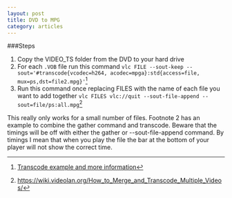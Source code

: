 ```yaml
---
layout: post
title: DVD to MPG
category: articles
---
```


###Steps
1. Copy the VIDEO_TS folder from the DVD to your hard drive
2. For each `.VOB` file run this command `vlc FILE --sout-keep --sout='#transcode{vcodec=h264, acodec=mpga}:std{access=file, mux=ps,dst=file2.mpg}'`[^1]
3. Run this command once replacing FILES with the name of each file you want to add together `vlc FILES vlc://quit --sout-file-append --sout=file/ps:all.mpg`[^2]

This really only works for a small number of files. Footnote 2 has an example to combine the gather command and transcode. Beware that the timings will be off with either the gather or --sout-file-append command. By timings I mean that when you play the file the bar at the bottom of your player will not show the correct time.

[^1]: [Transcode example and more information](https://wiki.videolan.org/MPEG/)

[^2]: https://wiki.videolan.org/How_to_Merge_and_Transcode_Multiple_Videos/
